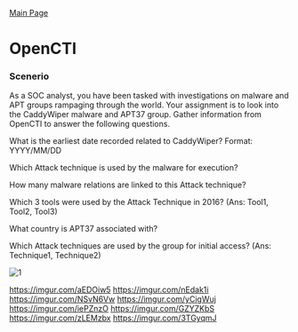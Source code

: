 [Main Page](https://github.com/davidj778/davidj778)

# OpenCTI

### Scenerio

As a SOC analyst, you have been tasked with investigations on malware and APT groups rampaging through the world. Your assignment is to look into the CaddyWiper malware and APT37 group. Gather information from OpenCTI to answer the following questions.

What is the earliest date recorded related to CaddyWiper?  Format: YYYY/MM/DD

Which Attack technique is used by the malware for execution?

How many malware relations are linked to this Attack technique?

Which 3 tools were used by the Attack Technique in 2016? (Ans: Tool1, Tool2, Tool3)

What country is APT37 associated with?

Which Attack techniques are used by the group for initial access? (Ans: Technique1, Technique2)


![1](https://imgur.com/PejDV65.jpg)

https://imgur.com/aEDOiw5
https://imgur.com/nEdak1i
https://imgur.com/NSvN6Vw
https://imgur.com/yCigWuj
https://imgur.com/iePZnzO
https://imgur.com/GZYZKbS
https://imgur.com/zLEMzbx
https://imgur.com/3TGyqmJ

